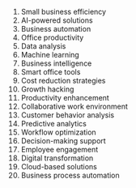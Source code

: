 1. Small business efficiency
2. AI-powered solutions
3. Business automation
4. Office productivity
5. Data analysis
6. Machine learning
7. Business intelligence
8. Smart office tools
9. Cost reduction strategies
10. Growth hacking
11. Productivity enhancement
12. Collaborative work environment
13. Customer behavior analysis
14. Predictive analytics
15. Workflow optimization
16. Decision-making support
17. Employee engagement
18. Digital transformation
19. Cloud-based solutions
20. Business process automation
